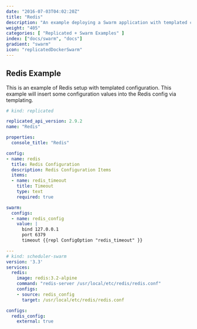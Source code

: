 ```yaml
---
date: "2016-07-03T04:02:20Z"
title: "Redis"
description: "An example deploying a Swarm application with templated configuration"
weight: "405"
categories: [ "Replicated + Swarm Examples" ]
index: ["docs/swarm", "docs"]
gradient: "swarm"
icon: "replicatedDockerSwarm"
---
```


## Redis Example
This is an example of Redis setup with templated configuration. This example will insert some configuration values into the Redis config via templating.

```yaml
# kind: replicated

replicated_api_version: 2.9.2
name: "Redis"

properties:
  console_title: "Redis"

config:
- name: redis
  title: Redis Configuration
  description: Redis Configuration Items
  items:
  - name: redis_timeout
    title: Timeout
    type: text
    required: true

swarm:
  configs:
  - name: redis_config
    value: |
      bind 127.0.0.1
      port 6379
      timeout {{repl ConfigOption "redis_timeout" }}

---
# kind: scheduler-swarm
version: '3.3'
services:
  redis:
    image: redis:3.2-alpine
    command: "redis-server /usr/local/etc/redis/redis.conf"
    configs:
    - source: redis_config
      target: /usr/local/etc/redis/redis.conf

configs:
  redis_config:
    external: true
```

